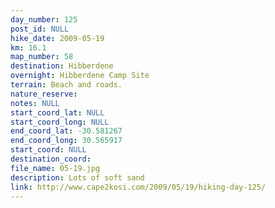```yaml
---
day_number: 125
post_id: NULL
hike_date: 2009-05-19
km: 16.1
map_number: 58
destination: Hibberdene
overnight: Hibberdene Camp Site
terrain: Beach and roads.
nature_reserve: 
notes: NULL
start_coord_lat: NULL
start_coord_long: NULL
end_coord_lat: -30.581267
end_coord_long: 30.565917
start_coord: NULL
destination_coord: 
file_name: 05-19.jpg
description: Lots of soft sand
link: http://www.cape2kosi.com/2009/05/19/hiking-day-125/
---
```

